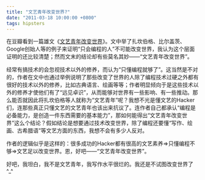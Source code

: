 ```yaml
---
title: "文艺青年改变世界?"
date: "2011-03-18 10:00:00 +0800"
tags: hipsters
---
```


在豆瓣看到一篇雄文《[文艺青年改变世界](https://www.douban.com/note/140460361/)》。文中举了扎坎伯格、比尔盖茨、Google创始人等的例子来证明“只会编程的人”不可能改变世界，我认为这个层面证明的还比较清楚；然而文末的结论却有些莫名其妙——“文艺青年改变世界”。

经常有搞技术的会忽视技术以外的修养，而认为“只懂编程就够了”。这当然是不对的，作者在文中也通过举例说明了那些改变了世界的人除了编程技术过硬之外都有很好的技术以外的修养，比如古典语言、绘画等等；作者明显倾向于是这些技术以外的修养才使他们有了“远见卓识”，从而能够对世界有一些影响、有一些推动。那么能否就因此将扎坎伯格等人就称为“文艺青年”呢？我想不光是懂文艺的Hacker们，连那些真正只懂文艺的文艺青年也该出来抗议了。连作者自己都承认“编程是必备能力，是创造一件东西需要的基本能力”，那如何能得出“文艺青年改变世界”这么个结论？假如结论是想要通过技术改变世界，除了编程还要懂“写作、绘画、古希腊语”等文艺方面的东西，我想不会有多少人反对。

作者的逻辑似乎是这样的：很多成功的Hacker都有很高的文艺素养=>只懂编程不够=>文艺足以改变世界。恩，好吧——“文艺青年改变世界”。

好吧，我坦白，我不是文艺青年，我写作水平很烂的。我还是不试图改变世界了^\_^
